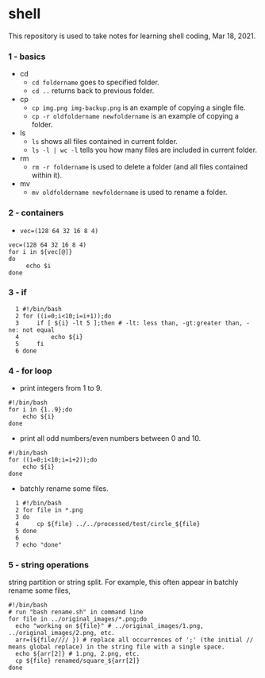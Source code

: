 # shell
This repository is used to take notes for learning shell coding, Mar 18, 2021.
### 1 - basics
+ cd
  + `cd foldername` goes to specified folder.
  + `cd ..` returns back to previous folder.
+ cp
  + `cp img.png img-backup.png` is an example of copying a single file.
  + `cp -r oldfoldername newfoldername` is an example of copying a folder.
+ ls
  + `ls` shows all files contained in current folder.
  + `ls -l | wc -l` tells you how many files are included in current folder.
+ rm
  + `rm -r foldername` is used to delete a folder (and all files contained within it).
+ mv
  + `mv oldfoldername newfoldername` is used to rename a folder.
### 2 - containers
+ `vec=(128 64 32 16 8 4)`
```
vec=(128 64 32 16 8 4)
for i in ${vec[@]}                                                                                                                                                           
do
     echo $i
done
```
### 3 - if
```
  1 #!/bin/bash
  2 for ((i=0;i<10;i=i+1));do
  3     if [ ${i} -lt 5 ];then # -lt: less than, -gt:greater than, -ne: not equal
  4         echo ${i}
  5     fi
  6 done
```
### 4 - for loop
+ print integers from 1 to 9.
```
#!/bin/bash
for i in {1..9};do
    echo ${i}
done
```
+ print all odd numbers/even numbers between 0 and 10.
```
#!/bin/bash
for ((i=0;i<10;i=i+2));do                                                                                                                                                 
    echo ${i}
done
```
+ batchly rename some files.
```
  1 #!/bin/bash
  2 for file in *.png
  3 do
  4     cp ${file} ../../processed/test/circle_${file}                                                                                                              
  5 done
  6 
  7 echo "done"
```
### 5 - string operations
string partition or string split. For example, this often appear in batchly rename some files,
```
#!/bin/bash
# run "bash rename.sh" in command line
for file in ../original_images/*.png;do
  echo "working on ${file}" # ../original_images/1.png, ../original_images/2.png, etc.
  arr=(${file//// }) # replace all occurrences of ';' (the initial // means global replace) in the string file with a single space.
  echo ${arr[2]} # 1.png, 2.png, etc.
  cp ${file} renamed/square_${arr[2]}
done
```
